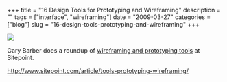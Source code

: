 +++
title = "16 Design Tools for Prototyping and Wireframing"
description = ""
tags = ["interface", "wireframing"]
date = "2009-03-27"
categories = ["blog"]
slug = "16-design-tools-prototyping-and-wireframing"
+++



  <div class="notebook-screenshot"><a href="http://www.sitepoint.com/article/tools-prototyping-wireframing/"><img id='bluga-thumbnail-1552' class='bluga-thumbnail large' src='http://media.konigi.com/bluga/
wt49ccf419765b8.jpg'/></a></div><p>Gary Barber does a roundup of <a href="http://www.sitepoint.com/article/tools-prototyping-wireframing/">wireframing and prototyping tools</a> at Sitepoint.</p>
    
  <a href="http://www.sitepoint.com/article/tools-prototyping-wireframing/">http://www.sitepoint.com/article/tools-prototyping-wireframing/</a>

